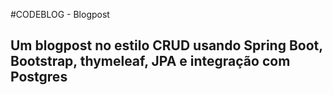 #CODEBLOG - Blogpost
## Um blogpost no estilo CRUD usando Spring Boot, Bootstrap, thymeleaf, JPA e integração com Postgres 

